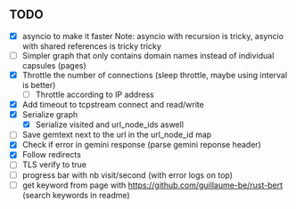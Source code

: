 

## TODO

- [x] asyncio to make it faster
    Note: asyncio with recursion is tricky, asyncio with shared references is tricky tricky
- [ ] Simpler graph that only contains domain names instead of individual capsules (pages)
- [x] Throttle the number of connections (sleep throttle, maybe using interval is better)
    - [ ] Throttle according to IP address
- [x] Add timeout to tcpstream connect and read/write
- [x] Serialize graph
    - [x] Serialize visited and url_node_ids aswell
- [ ] Save gemtext next to the url in the url_node_id map
- [x] Check if error in gemini response (parse gemini reponse header)
- [x] Follow redirects
- [ ] TLS verify to true
- [ ] progress bar with nb visit/second (with error logs on top)
- [ ] get keyword from page with https://github.com/guillaume-be/rust-bert (search keywords in readme)
